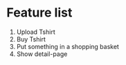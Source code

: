 # Feature list
1. Upload Tshirt
2. Buy Tshirt
3. Put something in a shopping basket
4. Show detail-page
